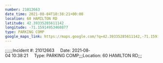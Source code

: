 ```yaml
---
number: 21012663
date_time: 2021-08-04T10:38:21+00:00
location: 60 HAMILTON RD
latitude: 42.39335285611142
longitude: -71.15914953460877
type: PARKING COMP
google_maps_link: https://maps.google.com/?q=42.39335285611142,-71.15914953460877
---
```


;;;;;;Incident #: 21012663     Date: 2021‐08‐04 10:38:21     Type: PARKING COMP;;;Location: 60 HAMILTON RD;;;
